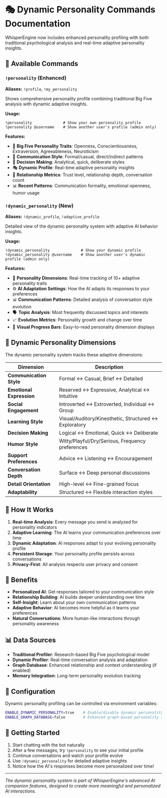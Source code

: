 # 🎭 Dynamic Personality Commands Documentation

WhisperEngine now includes enhanced personality profiling with both traditional psychological analysis and real-time adaptive personality insights.

## 🤖 Available Commands

### `!personality` (Enhanced)
**Aliases:** `!profile`, `!my_personality`

Shows comprehensive personality profile combining traditional Big Five analysis with dynamic adaptive insights.

**Usage:**
```
!personality              # Show your own personality profile
!personality @username    # Show another user's profile (admin only)
```

**Features:**
- 🧠 **Big Five Personality Traits**: Openness, Conscientiousness, Extraversion, Agreeableness, Neuroticism
- 💬 **Communication Style**: Formal/casual, direct/indirect patterns
- 🧭 **Decision Making**: Analytical, quick, deliberate styles
- 🎭 **Dynamic Profile**: Real-time adaptive personality insights
- 🤝 **Relationship Metrics**: Trust level, relationship depth, conversation count
- 📊 **Recent Patterns**: Communication formality, emotional openness, humor usage

### `!dynamic_personality` (New)
**Aliases:** `!dynamic_profile`, `!adaptive_profile`

Detailed view of the dynamic personality system with adaptive AI behavior insights.

**Usage:**
```
!dynamic_personality              # Show your dynamic profile
!dynamic_personality @username    # Show another user's dynamic profile (admin only)
```

**Features:**
- 🎯 **Personality Dimensions**: Real-time tracking of 10+ adaptive personality traits
- ⚙️ **AI Adaptation Settings**: How the AI adapts its responses to your preferences
- 📊 **Communication Patterns**: Detailed analysis of conversation style evolution
- 🗣️ **Topic Analysis**: Most frequently discussed topics and interests
- 📈 **Evolution Metrics**: Personality growth and change over time
- 🎨 **Visual Progress Bars**: Easy-to-read personality dimension displays

## 🌟 Dynamic Personality Dimensions

The dynamic personality system tracks these adaptive dimensions:

| Dimension | Description |
|-----------|-------------|
| **Communication Style** | Formal ↔ Casual, Brief ↔ Detailed |
| **Emotional Expression** | Reserved ↔ Expressive, Analytical ↔ Intuitive |
| **Social Engagement** | Introverted ↔ Extroverted, Individual ↔ Group |
| **Learning Style** | Visual/Auditory/Kinesthetic, Structured ↔ Exploratory |
| **Decision Making** | Logical ↔ Emotional, Quick ↔ Deliberate |
| **Humor Style** | Witty/Playful/Dry/Serious, Frequency preferences |
| **Support Preferences** | Advice ↔ Listening ↔ Encouragement |
| **Conversation Depth** | Surface ↔ Deep personal discussions |
| **Detail Orientation** | High-level ↔ Fine-grained focus |
| **Adaptability** | Structured ↔ Flexible interaction styles |

## 🚀 How It Works

1. **Real-time Analysis**: Every message you send is analyzed for personality indicators
2. **Adaptive Learning**: The AI learns your communication preferences over time  
3. **Dynamic Adaptation**: AI responses adapt to your evolving personality profile
4. **Persistent Storage**: Your personality profile persists across conversations
5. **Privacy-First**: All analysis respects user privacy and consent

## 🎯 Benefits

- **Personalized AI**: Get responses tailored to your communication style
- **Relationship Building**: AI builds deeper understanding over time
- **Self-Insight**: Learn about your own communication patterns
- **Adaptive Behavior**: AI becomes more helpful as it learns your preferences
- **Natural Conversations**: More human-like interactions through personality awareness

## 📊 Data Sources

- **Traditional Profiler**: Research-based Big Five psychological model
- **Dynamic Profiler**: Real-time conversation analysis and adaptation
- **Graph Database**: Enhanced relationship and context understanding (if enabled)
- **Memory Integration**: Long-term personality evolution tracking

## 🔧 Configuration

Dynamic personality profiling can be controlled via environment variables:

```bash
ENABLE_DYNAMIC_PERSONALITY=true    # Enable/disable dynamic personality system
ENABLE_GRAPH_DATABASE=false        # Enhanced graph-based personality analysis
```

## 🎉 Getting Started

1. Start chatting with the bot naturally
2. After a few messages, try `!personality` to see your initial profile
3. Continue conversations and watch your profile evolve
4. Use `!dynamic_personality` for detailed adaptive insights
5. Notice how the AI's responses become more personalized over time!

---

*The dynamic personality system is part of WhisperEngine's advanced AI companion features, designed to create more meaningful and personalized AI interactions.*